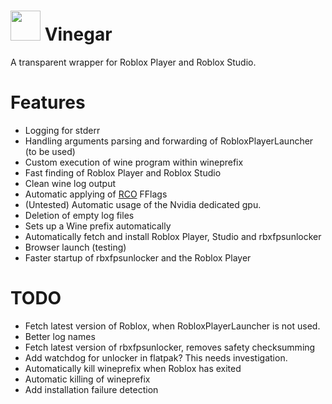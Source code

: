 # <img src="https://github.com/vinegar-dev/vinegar/blob/master/desktop/vinegar.svg" width="48"> Vinegar
A transparent wrapper for Roblox Player and Roblox Studio.

# Features
+ Logging for stderr
+ Handling arguments parsing and forwarding of RobloxPlayerLauncher (to be used)
+ Custom execution of wine program within wineprefix
+ Fast finding of Roblox Player and Roblox Studio
+ Clean wine log output
+ Automatic applying of [RCO](https://github.com/L8X/Roblox-Client-Optimizer) FFlags
+ (Untested) Automatic usage of the Nvidia dedicated gpu.
+ Deletion of empty log files
+ Sets up a Wine prefix automatically
+ Automatically fetch and install Roblox Player, Studio and rbxfpsunlocker
+ Browser launch (testing)
+ Faster startup of rbxfpsunlocker and the Roblox Player

# TODO
+ Fetch latest version of Roblox, when RobloxPlayerLauncher is not used.
+ Better log names
+ Fetch latest version of rbxfpsunlocker, removes safety checksumming
+ Add watchdog for unlocker in flatpak? This needs investigation.
+ Automatically kill wineprefix when Roblox has exited
+ Automatic killing of wineprefix
+ Add installation failure detection
